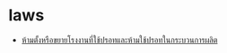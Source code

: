 # laws
- [ห้ามตั้งหรือขยายโรงงานที่ใช้ปรอทและห้ามใช้ปรอทในกระบวนการผลิต](https://ratchakitcha.soc.go.th/documents/82513.pdf)
